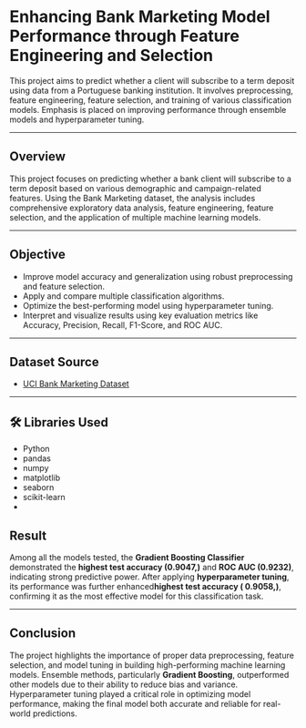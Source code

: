 # Enhancing Bank Marketing Model Performance through Feature Engineering and Selection

This project aims to predict whether a client will subscribe to a term deposit using data from a Portuguese banking institution. It involves preprocessing, feature engineering, feature selection, and training of various classification models. Emphasis is placed on improving performance through ensemble models and hyperparameter tuning.

---

##  Overview

This project focuses on predicting whether a bank client will subscribe to a term deposit based on various demographic and campaign-related features. Using the Bank Marketing dataset, the analysis includes comprehensive exploratory data analysis, feature engineering, feature selection, and the application of multiple machine learning models.

---

##  Objective

- Improve model accuracy and generalization using robust preprocessing and feature selection.
- Apply and compare multiple classification algorithms.
- Optimize the best-performing model using hyperparameter tuning.
- Interpret and visualize results using key evaluation metrics like Accuracy, Precision, Recall, F1-Score, and ROC AUC.

---

##  Dataset Source

- [UCI Bank Marketing Dataset](https://archive.ics.uci.edu/ml/datasets/bank+marketing)

---

## 🛠 Libraries Used

- Python
- pandas
- numpy
- matplotlib
- seaborn
- scikit-learn
- 

##  Result

Among all the models tested, the **Gradient Boosting Classifier** demonstrated the **highest test accuracy (0.9047,)** and **ROC AUC (0.9232)**, indicating strong predictive power. After applying **hyperparameter tuning**, its performance was further enhanced**highest test accuracy ( 0.9058,)**, confirming it as the most effective model for this classification task.

---

##  Conclusion

The project highlights the importance of proper data preprocessing, feature selection, and model tuning in building high-performing machine learning models. Ensemble methods, particularly **Gradient Boosting**, outperformed other models due to their ability to reduce bias and variance. Hyperparameter tuning played a critical role in optimizing model performance, making the final model both accurate and reliable for real-world predictions.
